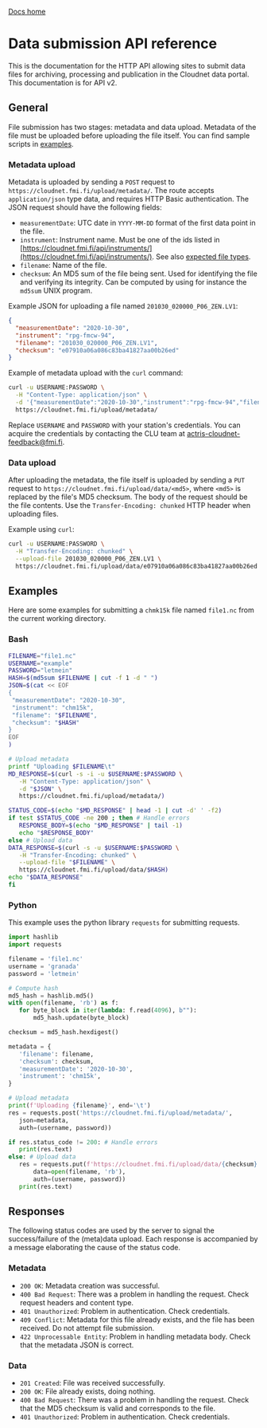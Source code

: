 [Docs home](https://docs.cloudnet.fmi.fi)

# Data submission API reference

This is the documentation for the HTTP API allowing sites to submit data files for archiving, 
processing and publication in the Cloudnet data portal. This documentation is for API v2.

## General

File submission has two stages: metadata and data upload. Metadata of the file must be uploaded 
before uploading the file itself. You can find sample scripts in [examples](#examples).

### Metadata upload

Metadata is uploaded by sending a `POST` request to `https://cloudnet.fmi.fi/upload/metadata/`.
The route accepts `application/json` type data, and requires HTTP Basic authentication.
The JSON request should have the following fields:

- `measurementDate`: UTC date in `YYYY-MM-DD` format of the first data point in the file.
- `instrument`: Instrument name. Must be one of the ids listed in [https://cloudnet.fmi.fi/api/instruments/](https://cloudnet.fmi.fi/api/instruments/). 
  See also [expected file types](upload-file-types.md).
- `filename`: Name of the file.
- `checksum`: An MD5 sum of the file being sent. Used for identifying the file and verifying its integrity. 
  Can be computed by using for instance the `md5sum` UNIX program.

Example JSON for uploading a file named `201030_020000_P06_ZEN.LV1`:

```json
{
  "measurementDate": "2020-10-30",
  "instrument": "rpg-fmcw-94",
  "filename": "201030_020000_P06_ZEN.LV1",
  "checksum": "e07910a06a086c83ba41827aa00b26ed"
}
```

Example of metadata upload with the `curl` command:

```bash
curl -u USERNAME:PASSWORD \
  -H "Content-Type: application/json" \
  -d '{"measurementDate":"2020-10-30","instrument":"rpg-fmcw-94","filename":"201030_020000_P06_ZEN.LV1","checksum":"e07910a06a086c83ba41827aa00b26ed"}' \
  https://cloudnet.fmi.fi/upload/metadata/
```
Replace `USERNAME` and `PASSWORD` with your station's credentials. You can acquire the credentials 
by contacting the CLU team at actris-cloudnet-feedback@fmi.fi.
  
### Data upload

After uploading the metadata, the file itself is uploaded by sending a `PUT` request to `https://cloudnet.fmi.fi/upload/data/<md5>`, 
where `<md5>` is replaced by the file's MD5 checksum. The body of the request should be the file contents. 
Use the `Transfer-Encoding: chunked` HTTP header when uploading files.

Example using `curl`:

```bash
curl -u USERNAME:PASSWORD \
  -H "Transfer-Encoding: chunked" \
  --upload-file 201030_020000_P06_ZEN.LV1 \
  https://cloudnet.fmi.fi/upload/data/e07910a06a086c83ba41827aa00b26ed
```

## Examples

Here are some examples for submitting a `chmk15k` file named `file1.nc` from the current working directory.

### Bash

```bash
FILENAME="file1.nc"
USERNAME="example"
PASSWORD="letmein"
HASH=$(md5sum $FILENAME | cut -f 1 -d " ")
JSON=$(cat << EOF
{
 "measurementDate": "2020-10-30",
 "instrument": "chm15k",
 "filename": "$FILENAME",
 "checksum": "$HASH"
}
EOF
)

# Upload metadata
printf "Uploading $FILENAME\t"
MD_RESPONSE=$(curl -s -i -u $USERNAME:$PASSWORD \
   -H "Content-Type: application/json" \
   -d "$JSON" \
   https://cloudnet.fmi.fi/upload/metadata/)

STATUS_CODE=$(echo "$MD_RESPONSE" | head -1 | cut -d' ' -f2)
if test $STATUS_CODE -ne 200 ; then # Handle errors
   RESPONSE_BODY=$(echo "$MD_RESPONSE" | tail -1)
   echo "$RESPONSE_BODY"
else # Upload data
DATA_RESPONSE=$(curl -s -u $USERNAME:$PASSWORD \
   -H "Transfer-Encoding: chunked" \
   --upload-file "$FILENAME" \
   https://cloudnet.fmi.fi/upload/data/$HASH)
echo "$DATA_RESPONSE"
fi
```

### Python

This example uses the python library `requests` for submitting requests.

```python
import hashlib
import requests

filename = 'file1.nc'
username = 'granada'
password = 'letmein'

# Compute hash
md5_hash = hashlib.md5()
with open(filename, 'rb') as f:
   for byte_block in iter(lambda: f.read(4096), b""):
       md5_hash.update(byte_block)

checksum = md5_hash.hexdigest()

metadata = {
   'filename': filename,
   'checksum': checksum,
   'measurementDate': '2020-10-30',
   'instrument': 'chm15k',
}

# Upload metadata
print(f'Uploading {filename}', end='\t')
res = requests.post('https://cloudnet.fmi.fi/upload/metadata/',
   json=metadata,
   auth=(username, password))

if res.status_code != 200: # Handle errors
   print(res.text)
else: # Upload data
   res = requests.put(f'https://cloudnet.fmi.fi/upload/data/{checksum}',
       data=open(filename, 'rb'),
       auth=(username, password))
   print(res.text)

```

## Responses

The following status codes are used by the server to signal the success/failure of the (meta)data upload.
Each response is accompanied by a message elaborating the cause of the status code.

### Metadata
- `200 OK`: Metadata creation was successful.
- `400 Bad Request`: There was a problem in handling the request. Check request headers and content type.
- `401 Unauthorized`: Problem in authentication. Check credentials.
- `409 Conflict`: Metadata for this file already exists, and the file has been received. Do not attempt file submission.
- `422 Unprocessable Entity`: Problem in handling metadata body. Check that the metadata JSON is correct.

### Data

- `201 Created`: File was received successfully.
- `200 OK`: File already exists, doing nothing.
- `400 Bad Request`: There was a problem in handling the request. Check that the MD5 checksum is valid and corresponds to the file.
- `401 Unauthorized`: Problem in authentication. Check credentials.

